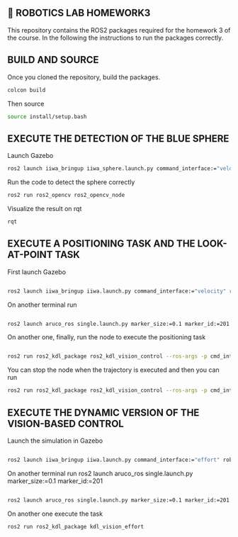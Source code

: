 ## 🤖 ROBOTICS LAB HOMEWORK3

This repository contains the ROS2 packages required for the homework 3 of the course. In the following the instructions to run the packages correctly.

##  BUILD AND SOURCE

Once you cloned the repository, build the packages.

```bash
colcon build
```

Then source 

```bash
source install/setup.bash 
```

## EXECUTE THE DETECTION OF THE BLUE SPHERE
Launch Gazebo
```bash
ros2 launch iiwa_bringup iiwa_sphere.launch.py command_interface:="velocity" robot_controller:="velocity_controller" initial_positions_file:="initial_sphere.yaml"

```

Run the code to detect the sphere correctly

```bash
ros2 run ros2_opencv ros2_opencv_node
```

Visualize the result on rqt

```bash
rqt 
```


## EXECUTE A POSITIONING TASK AND THE LOOK-AT-POINT TASK
First launch Gazebo 
```bash

ros2 launch iiwa_bringup iiwa.launch.py command_interface:="velocity" robot_controller:="velocity_controller" initial_positions_file:="initial_a.yaml"

```
On another terminal run
```bash

ros2 launch aruco_ros single.launch.py marker_size:=0.1 marker_id:=201

```
On another one, finally, run the node to execute the positioning task
```bash

ros2 run ros2_kdl_package ros2_kdl_vision_control --ros-args -p cmd_interface:=velocity -p task:=positioning


```
You can stop the node when the trajectory is executed and then you can run
```bash
ros2 run ros2_kdl_package ros2_kdl_vision_control --ros-args -p cmd_interface:=velocity -p task:=look-at-point

```

## EXECUTE THE DYNAMIC VERSION OF THE VISION-BASED CONTROL
Launch the simulation in Gazebo
```bash

ros2 launch iiwa_bringup iiwa.launch.py command_interface:="effort" robot_controller:="effort_controller" initial_positions_file:="initial_b.yaml"


```
On another terminal run
ros2 launch aruco_ros single.launch.py marker_size:=0.1 marker_id:=201
```bash

ros2 launch aruco_ros single.launch.py marker_size:=0.1 marker_id:=201
```


On another one execute the task
```bash
ros2 run ros2_kdl_package kdl_vision_effort

```









